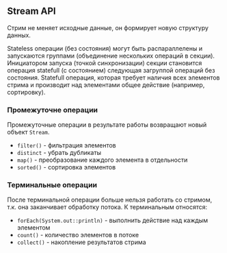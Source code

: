 ## Stream API

Стрим не меняет исходные данные, он формирует новую структуру данных.

Stateless операции (без состояния) могут быть распараллелены и запускаются группами (объединение нескольких операций в секции).
Инициатором запуска (точкой синхронизации) секции становится операция statefull (с состоянием) следующая загруппой операций без состояния.
Statefull операция, которая требует наличия всех элементов стрима и производит над элементами общее действие (например, сортировку).

### Промежуточне операции 

Промежуточные операции в результате работы возвращают новый объект `Stream`.

- `filter()` - фильтрация элементов
- `distinct` - убрать дубликаты
- `map()` - преобразование каждого элемента в отдельности
- `sorted()` - сортировка элементов

### Терминальные операции

После терминальной операции больше нельзя работать со стримом, т.к. она заканчивает обработку потока.
К терминальным относятся:
- `forEach(System.out::println)` - выполнить действие над каждым элементом
- `count()` - количество элементов в потоке
- `collect()` - накопление результатов стрима
